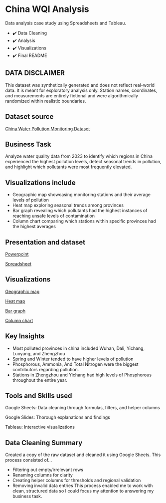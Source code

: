 # China WQI Analysis
Data analysis case study using Spreadsheets and Tableau.

- ✔️ Data Cleaning
- ✔️ Analysis
- ✔️ Visualizations
- ✔️  Final README 
## DATA DISCLAIMER
This dataset was synthetically generated and does not reflect real-world data. It is meant for exploratory analysis only. 
Station names, coordinates, and measurements are entirely fictional and were algorithmically randomized within realistic boundaries. 

## Dataset source
[China Water Pollution Monitoring Dataset](https://www.kaggle.com/datasets/khushikyad001/china-water-pollution-monitoring-dataset)

## Business Task
Analyze water quality data from 2023 to identify which regions in China experienced the highest pollution levels, detect seasonal trends in pollution, and highlight which pollutants were most frequently elevated.

## Visualizations include
- Geographic map showcasing monitoring stations and their average levels of pollution
- Heat map exploring seasonal trends among provinces
- Bar graph revealing which pollutants had the highest instances of reaching unsafe levels of contamination
- Column chart comparing which stations within  specific provinces had the highest averages
## Presentation and dataset 
 [Powerpoint](https://docs.google.com/presentation/d/1eULJr2_jlInICBXGKnFmoBY0l7NFB_aKxEgGzT1Ppzk/edit?usp=sharing)

 [Spreadsheet](https://docs.google.com/spreadsheets/d/1lJawIpKCCQDMxUipzM0Ycfw9hlFR3lUhWhDq8OfRbE4/edit?usp=sharing)
  
## Visualizations
[Geographic map](https://public.tableau.com/views/WQIStationGeoMap/Sheet1?:language=en-US&:sid=&:redirect=auth&:display_count=n&:origin=viz_share_link)

[Heat map](https://public.tableau.com/views/WQIHeatmap/Sheet6?:language=en-US&:sid=&:redirect=auth&:display_count=n&:origin=viz_share_link)

[Bar graph](https://public.tableau.com/views/WQIPollutantInstChart/Sheet2?:language=en-US&:sid=&:redirect=auth&:display_count=n&:origin=viz_share_link)

[Column chart](https://public.tableau.com/views/WQIBarChart/Sheet3?:language=en-US&:sid=&:redirect=auth&:display_count=n&:origin=viz_share_link)

## Key Insights
- Most polluted provinces in china included Wuhan, Dali, Yichang, Luoyang, and Zhengzhou
- Spring and Winter tended to have higher levels of pollution
- Phosphorous, Ammonia, And Total Nitrogen were the biggest contributors regarding pollution.
- Stations in Zhengzhou and Yichang had high levels of Phosphorous throughout the entire year.

## Tools and Skills used
Google Sheets: Data cleaning through formulas, filters, and helper columns

Google Slides: Thorough explanations and findings 

Tableau: Interactive visualizations 

## Data Cleaning Summary
Created a copy of the raw dataset and cleaned it using Google Sheets. This process consisted of...
- Filtering out empty/irrelevant rows
- Renaming columns for clarity
- Creating helper columns for thresholds and regional validation
- Removing invalid data entries
This process enabled me to work with clean, structured data so I could focus my attention to answering my business task. 






